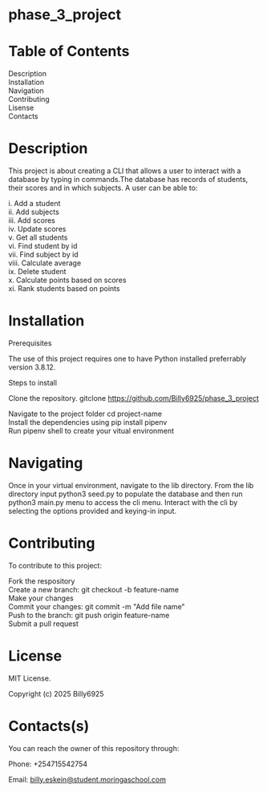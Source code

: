 # phase_3_project

# Table of Contents

Description<br>
Installation<br>
Navigation<br>
Contributing<br>
Lisense<br>
Contacts<br>

# Description

This project is about creating a CLI that allows a user to interact with a database by typing in commands.The database has records of students, their scores and in which subjects. A user can be able to:

i. Add a student<br>
ii. Add subjects<br>
iii. Add scores<br>
iv. Update scores<br>
v. Get all students<br>
vi. Find student by id<br>
vii. Find subject by id<br>
viii. Calculate average<br>
ix. Delete student<br>
x. Calculate points based on scores<br>
xi. Rank students based on points

# Installation

Prerequisites

The use of this project requires one to have Python installed preferrably version 3.8.12. 

Steps to install

Clone the repository. gitclone https://github.com/Billy6925/phase_3_project

Navigate to the project folder cd project-name<br>
Install the dependencies using pip install pipenv<br>
Run pipenv shell to create your vitual environment<br>

# Navigating

Once in your virtual environment, navigate to the lib directory. From the lib directory input python3 seed.py to populate the database and then run python3 main.py menu to access the cli menu. Interact with the cli by selecting the options provided and keying-in input.

# Contributing

To contribute to this project:

Fork the respository<br>
Create a new branch: git checkout -b feature-name<br>
Make your changes<br>
Commit your changes: git commit -m "Add file name"<br>
Push to the branch: git push origin feature-name<br>
Submit a pull request

# License
MIT License.

Copyright (c) 2025 Billy6925

# Contacts(s)
You can reach the owner of this repository through:

Phone: +254715542754

Email: billy.eskein@student.moringaschool.com